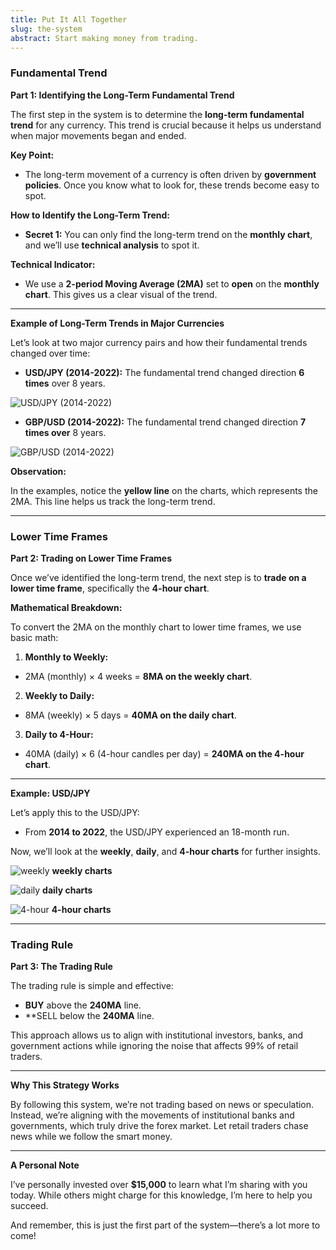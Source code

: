 ```yaml
---
title: Put It All Together
slug: the-system
abstract: Start making money from trading.
---
```

### Fundamental Trend
**Part 1: Identifying the Long-Term Fundamental Trend**

The first step in the system is to determine the **long-term fundamental trend** for any currency. This trend is crucial because it helps us understand when major movements began and ended.

**Key Point:**
- The long-term movement of a currency is often driven by **government policies**. Once you know what to look for, these trends become easy to spot.

**How to Identify the Long-Term Trend:**
- **Secret 1:** You can only find the long-term trend on the **monthly chart**, and we’ll use **technical analysis** to spot it.

**Technical Indicator:**
- We use a **2-period Moving Average (2MA)** set to **open** on the **monthly chart**. This gives us a clear visual of the trend.

---

**Example of Long-Term Trends in Major Currencies**

Let’s look at two major currency pairs and how their fundamental trends changed over time:

- **USD/JPY (2014-2022):**
    The fundamental trend changed direction **6 times** over 8 years.

![USD/JPY (2014-2022)](https://raw.githubusercontent.com/garenthoms/fx/refs/heads/master/image/jpy.png)

- **GBP/USD (2014-2022):**
    The fundamental trend changed direction **7 times over** 8 years.

![GBP/USD (2014-2022)](https://raw.githubusercontent.com/garenthoms/fx/refs/heads/master/image/gbp.png)

**Observation:**

In the examples, notice the **yellow line** on the charts, which represents the 2MA. This line helps us track the long-term trend.

---
### Lower Time Frames
**Part 2: Trading on Lower Time Frames**

Once we’ve identified the long-term trend, the next step is to **trade on a lower time frame**, specifically the **4-hour chart**.

**Mathematical Breakdown:**

To convert the 2MA on the monthly chart to lower time frames, we use basic math:

1. **Monthly to Weekly:**
  - 2MA (monthly) × 4 weeks = **8MA on the weekly chart**.
2. **Weekly to Daily:**
  - 8MA (weekly) × 5 days = **40MA on the daily chart**.
3. **Daily to 4-Hour:**
  - 40MA (daily) × 6 (4-hour candles per day) = **240MA on the 4-hour chart**.

---

**Example: USD/JPY**

Let’s apply this to the USD/JPY:
- From **2014 to 2022**, the USD/JPY experienced an 18-month run.
  
Now, we’ll look at the **weekly**, **daily**, and **4-hour charts** for further insights.


![weekly](https://raw.githubusercontent.com/garenthoms/fx/refs/heads/master/image/jpyw.png)
**weekly charts**


![daily](https://raw.githubusercontent.com/garenthoms/fx/refs/heads/master/image/jpyd.png)
**daily charts**


![4-hour](https://raw.githubusercontent.com/garenthoms/fx/refs/heads/master/image/jpy4.png)
**4-hour charts**

---
### Trading Rule
**Part 3: The Trading Rule**

The trading rule is simple and effective:
- **BUY** above the **240MA** line.
- **SELL below the **240MA** line.
  
This approach allows us to align with institutional investors, banks, and government actions while ignoring the noise that affects 99% of retail traders.

---

**Why This Strategy Works**

By following this system, we’re not trading based on news or speculation. Instead, we’re aligning with the movements of institutional banks and governments, which truly drive the forex market. Let retail traders chase news while we follow the smart money.

---

**A Personal Note**

I’ve personally invested over **$15,000** to learn what I’m sharing with you today. While others might charge for this knowledge, I’m here to help you succeed.

And remember, this is just the first part of the system—there’s a lot more to come!
